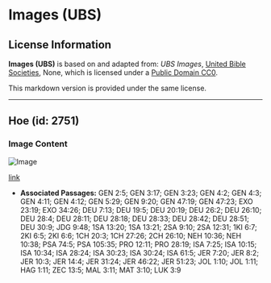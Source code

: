 # Images (UBS)

## License Information

**Images (UBS)** is based on and adapted from: _UBS Images_, [United Bible Societies](https://unitedbiblesocieties.org/), None, which is licensed under a [Public Domain CC0](https://creativecommons.org/public-domain/cc0/).

This markdown version is provided under the same license.



--------------------------------

## Hoe (id: 2751)

### Image Content

![Image](https://cdn.aquifer.bible/aquifer-content/resources/Media/WEB-0297_hoe.jpg)

[link](https://cdn.aquifer.bible/aquifer-content/resources/Media/WEB-0297_hoe.jpg)

* **Associated Passages:** GEN 2:5; GEN 3:17; GEN 3:23; GEN 4:2; GEN 4:3; GEN 4:11; GEN 4:12; GEN 5:29; GEN 9:20; GEN 47:19; GEN 47:23; EXO 23:19; EXO 34:26; DEU 7:13; DEU 19:5; DEU 20:19; DEU 26:2; DEU 26:10; DEU 28:4; DEU 28:11; DEU 28:18; DEU 28:33; DEU 28:42; DEU 28:51; DEU 30:9; JDG 9:48; 1SA 13:20; 1SA 13:21; 2SA 9:10; 2SA 12:31; 1KI 6:7; 2KI 6:5; 2KI 6:6; 1CH 20:3; 1CH 27:26; 2CH 26:10; NEH 10:36; NEH 10:38; PSA 74:5; PSA 105:35; PRO 12:11; PRO 28:19; ISA 7:25; ISA 10:15; ISA 10:34; ISA 28:24; ISA 30:23; ISA 30:24; ISA 61:5; JER 7:20; JER 8:2; JER 10:3; JER 14:4; JER 31:24; JER 46:22; JER 51:23; JOL 1:10; JOL 1:11; HAG 1:11; ZEC 13:5; MAL 3:11; MAT 3:10; LUK 3:9

